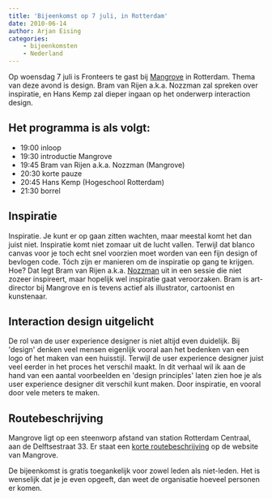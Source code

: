 ```yaml
---
title: 'Bijeenkomst op 7 juli, in Rotterdam'
date: 2010-06-14
author: Arjan Eising
categories:
    - bijeenkomsten
    - Nederland
---
```


Op woensdag 7 juli is Fronteers te gast bij [Mangrove](http://mangrove.nl) in Rotterdam. Thema van deze avond is design. Bram van Rijen a.k.a. Nozzman zal spreken over inspiratie, en Hans Kemp zal dieper ingaan op het onderwerp interaction design.

## Het programma is als volgt:

-   19:00 inloop
-   19:30 introductie Mangrove
-   19:45 Bram van Rijen a.k.a. Nozzman (Mangrove)
-   20:30 korte pauze
-   20:45 Hans Kemp (Hogeschool Rotterdam)
-   21:30 borrel

## Inspiratie

Inspiratie. Je kunt er op gaan zitten wachten, maar meestal komt het dan juist niet. Inspiratie komt niet zomaar uit de lucht vallen. Terwijl dat blanco canvas voor je toch echt snel voorzien moet worden van een fijn design of bevlogen code. Tóch zijn er manieren om de inspiratie op gang te krijgen. Hoe? Dat legt Bram van Rijen a.k.a. [Nozzman](http://nozzman.nl) uit in een sessie die niet zozeer inspireert, maar hopelijk wel inspiratie gaat veroorzaken. Bram is art-director bij Mangrove en is tevens actief als illustrator, cartoonist en kunstenaar.

## Interaction design uitgelicht

De rol van de user experience designer is niet altijd even duidelijk. Bij 'design' denken veel mensen eigenlijk vooral aan het bedenken van een logo of het maken van een huisstijl. Terwijl de user experience designer juist veel eerder in het proces het verschil maakt. In dit verhaal wil ik aan de hand van een aantal voorbeelden en 'design principles' laten zien hoe je als user experience designer dit verschil kunt maken. Door inspiratie, en vooral door vele meters te maken.

## Routebeschrijving

Mangrove ligt op een steenworp afstand van station Rotterdam Centraal, aan de Delftsestraat 33. Er staat een [korte routebeschrijving](http://www.mangrove.nl/index.php?pageID=6) op de website van Mangrove.

De bijeenkomst is gratis toegankelijk voor zowel leden als niet-leden. Het is wenselijk dat je je even opgeeft, dan weet de organisatie hoeveel personen er komen. 
